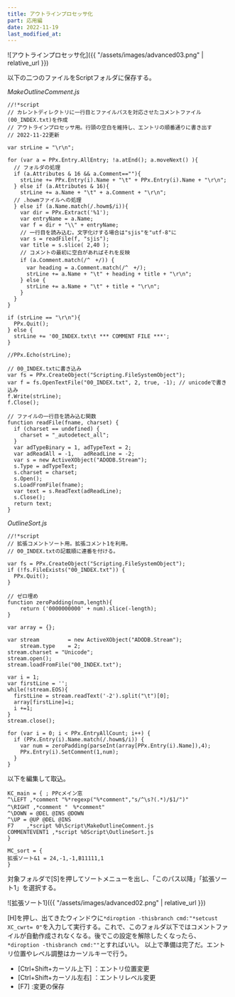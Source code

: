 ```yaml
---
title: アウトラインプロセッサ化
part: 応用編
date: 2022-11-19
last_modified_at: 
---
```


![アウトラインプロセッサ化]({{ "/assets/images/advanced03.png" | relative_url }})

以下の二つのファイルをScriptフォルダに保存する。

_MakeOutlineComment.js_
```text
//!*script
// カレントディレクトリに一行目とファイルパスを対応させたコメントファイル(00_INDEX.txt)を作成
// アウトラインプロセッサ用。行頭の空白を維持し、エントリの順番通りに書き出す
// 2022-11-22更新

var strLine = "\r\n";

for (var a = PPx.Entry.AllEntry; !a.atEnd(); a.moveNext() ){
  // フォルダの処理
  if (a.Attributes & 16 && a.Comment==""){
    strLine += PPx.Entry(i).Name + "\t" + PPx.Entry(i).Name + "\r\n";
  } else if (a.Attributes & 16){
    strLine += a.Name + "\t" + a.Comment + "\r\n";
  // .howmファイルへの処理
  } else if (a.Name.match(/.howm$/i)){
    var dir = PPx.Extract('%1');
    var entryName = a.Name;
    var f = dir + "\\" + entryName;
    // 一行目を読み込む。文字化けする場合は"sjis"を"utf-8"に
    var s = readFile(f, "sjis");
    var title = s.slice( 2,40 );
    // コメントの最初に空白があればそれを反映
    if (a.Comment.match(/^　+/)) {
      var heading = a.Comment.match(/^　+/);
      strLine += a.Name + "\t" + heading + title + "\r\n";
    } else {
      strLine += a.Name + "\t" + title + "\r\n";
    }
  }
}

if (strLine == "\r\n"){
  PPx.Quit();
} else {
  strLine += '00_INDEX.txt\t *** COMMENT FILE ***';
}

//PPx.Echo(strLine);

// 00_INDEX.txtに書き込み
var fs = PPx.CreateObject("Scripting.FileSystemObject");
var f = fs.OpenTextFile("00_INDEX.txt", 2, true, -1); // unicodeで書き込み
f.Write(strLine);
f.Close();

// ファイルの一行目を読み込む関数
function readFile(fname, charset) {
  if (charset == undefined) {
    charset = "_autodetect_all";
  }
  var adTypeBinary = 1, adTypeText = 2;
  var adReadAll = -1,   adReadLine = -2;
  var s = new ActiveXObject("ADODB.Stream");
  s.Type = adTypeText;
  s.charset = charset;
  s.Open();
  s.LoadFromFile(fname);
  var text = s.ReadText(adReadLine);
  s.Close();
  return text;
}
```

_OutlineSort.js_

```text
//!*script
// 拡張コメントソート用。拡張コメント1を利用。
// 00_INDEX.txtの記載順に連番を付ける。

var fs = PPx.CreateObject("Scripting.FileSystemObject");
if (!fs.FileExists("00_INDEX.txt")) {
  PPx.Quit();
}

// ゼロ埋め
function zeroPadding(num,length){
    return ('0000000000' + num).slice(-length);
}

var array = {};

var stream         = new ActiveXObject("ADODB.Stream");
    stream.type    = 2;
stream.charset = "Unicode";
stream.open();
stream.loadFromFile("00_INDEX.txt");

var i = 1;
var firstLine = '';
while(!stream.EOS){
  firstLine = stream.readText('-2').split("\t")[0];
  array[firstLine]=i;
  i +=1;
}
stream.close();

for (var i = 0; i < PPx.EntryAllCount; i++) {
  if (PPx.Entry(i).Name.match(/.howm$/i)) {
    var num = zeroPadding(parseInt(array[PPx.Entry(i).Name]),4);
    PPx.Entry(i).SetComment(1,num);
  }
}
```

以下を編集して取込。

```text
KC_main = { ; PPcメイン窓
^\LEFT ,*comment "%*regexp("%*comment","s/^\s?(.*)/$1/")"
^\RIGHT ,*comment "　%*comment"
^\DOWN = @DEL @INS @DOWN
^\UP = @UP @DEL @INS
F7    ,*script %0\Script\MakeOutlineComment.js
COMMENTEVENT1 ,*script %0Script\OutlineSort.js
}

MC_sort = {
拡張ソート&1 = 24,-1,-1,B11111,1
}
```

対象フォルダで[S]を押してソートメニューを出し、「このパス以降」「拡張ソート1」を選択する。

![拡張ソート1]({{ "/assets/images/advanced02.png" | relative_url }})

[H]を押し、出てきたウィンドウに`*diroption -thisbranch cmd:"*setcust XC_cwrt= 0"`を入力して実行する。これで、このフォルダ以下ではコメントファイルが自動作成されなくなる。後でこの設定を解除したくなったら、`*diroption -thisbranch cmd:""`とすればいい。
以上で準備は完了だ。エントリ位置やレベル調整はカーソルキーで行う。

- [Ctrl+Shift+カーソル上下]	：エントリ位置変更
- [Ctrl+Shift+カーソル左右]	：エントリレベル変更
- [F7]	:変更の保存



